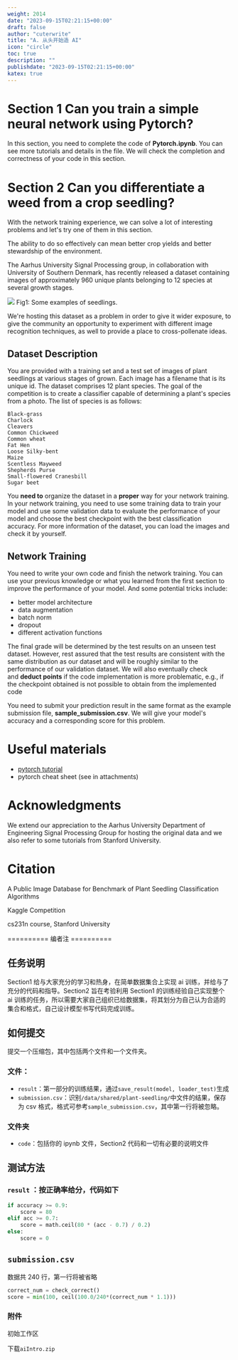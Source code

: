 ```yaml
---
weight: 2014
date: "2023-09-15T02:21:15+00:00"
draft: false
author: "cuterwrite"
title: "A. 从头开始造 AI"
icon: "circle"
toc: true
description: ""
publishdate: "2023-09-15T02:21:15+00:00"
katex: true
---
```


# **Section 1** Can you train a simple neural network using Pytorch?

In this section, you need to complete the code of **Pytorch.ipynb**. You can see more tutorials and details in the file. We will check the completion and correctness of your code in this section.

# **Section 2** Can you differentiate a weed from a crop seedling?

With the network training experience, we can solve a lot of interesting problems and let's try one of them in this section.

The ability to do so effectively can mean better crop yields and better stewardship of the environment.

The Aarhus University Signal Processing group, in collaboration with University of Southern Denmark, has recently released a dataset containing images of approximately 960 unique plants belonging to 12 species at several growth stages.

![](https://cuterwrite-1302252842.file.myqcloud.com/img/seeds_11434861834788150754-2024-02-02.webp)
Fig1: Some examples of seedlings.

We're hosting this dataset as a problem in order to give it wider exposure, to give the community an opportunity to experiment with different image recognition techniques, as well to provide a place to cross-pollenate ideas.

## Dataset Description

You are provided with a training set and a test set of images of plant seedlings at various stages of grown. Each image has a filename that is its unique id. The dataset comprises 12 plant species. The goal of the competition is to create a classifier capable of determining a plant's species from a photo. The list of species is as follows:

```
Black-grass
Charlock
Cleavers
Common Chickweed
Common wheat
Fat Hen
Loose Silky-bent
Maize
Scentless Mayweed
Shepherds Purse
Small-flowered Cranesbill
Sugar beet
```

You **need to** organize the dataset in a **proper** way for your network training. In your network training, you need to use some training data to train your model and use some validation data to evaluate the performance of your model and choose the best checkpoint with the best classification accuracy. For more information of the dataset, you can load the images and check it by yourself.

## Network Training

You need to write your own code and finish the network training. You can use your previous knowledge or what you learned from the first section to improve the performance of your model. And some potential tricks include:

- better model architecture
- data augmentation
- batch norm
- dropout
- different activation functions

The final grade will be determined by the test results on an unseen test dataset. However, rest assured that the test results are consistent with the same distribution as our dataset and will be roughly similar to the performance of our validation dataset. We will also eventually check and **deduct points** if the code implementation is more problematic, e.g., if the checkpoint obtained is not possible to obtain from the implemented code

You need to submit your prediction result in the same format as the example submission file, **sample_submission.csv**. We will give your model's accuracy and a corresponding score for this problem.

# Useful materials

- [pytorch tutorial](https://pytorch.org/tutorials/)
- pytorch cheat sheet (see in attachments)

# Acknowledgments

We extend our appreciation to the Aarhus University Department of Engineering Signal Processing Group for hosting the original data and we also refer to some tutorials from Stanford University.

# Citation

A Public Image Database for Benchmark of Plant Seedling Classification Algorithms

Kaggle Competition

cs231n course, Stanford University

========== 编者注 ==========

## 任务说明

Section1 给与大家充分的学习和热身，在简单数据集合上实现 ai 训练，并给与了充分的代码和指导。Section2 旨在考验利用 Section1 的训练经验自己实现整个 ai 训练的任务，所以需要大家自己组织已给数据集，将其划分为自己认为合适的集合和格式，自己设计模型书写代码完成训练。

## 如何提交

提交一个压缩包，其中包括两个文件和一个文件夹。

### 文件：

- `result`：第一部分的训练结果，通过`save_result(model, loader_test)`生成
- `submission.csv`：识别`/data/shared/plant-seedling/`中文件的结果，保存为 csv 格式，格式可参考`sample_submission.csv`，其中第一行将被忽略。

### 文件夹

- `code`：包括你的 ipynb 文件，Section2 代码和一切有必要的说明文件

## 测试方法

### `result` ：按正确率给分，代码如下

```python
if accuracy >= 0.9:
    score = 80
elif acc >= 0.7:
    score = math.ceil(80 * (acc - 0.7) / 0.2)
else:
    score = 0
```

## `submission.csv`

数据共 240 行，第一行将被省略

```python
correct_num = check_correct()
score = min(100, ceil(100.0/240*(correct_num * 1.1)))
```

### 附件

初始工作区

下载`aiIntro.zip`
